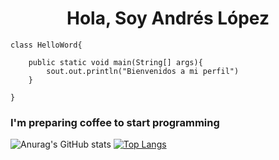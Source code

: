 <h1 align="center">Hola, Soy Andrés López</h1>

    class HelloWord{
    
    	public static void main(String[] args){
    		sout.out.println("Bienvenidos a mi perfil")
    	}
    
    }
<h3>I'm preparing coffee to start programming</h3>

![Anurag's GitHub stats](https://github-readme-stats.vercel.app/api?username=Raxody&show_icons=true)
[![Top Langs](https://github-readme-stats.vercel.app/api/top-langs/?username=Raxody&layout=compact)](https://github.com/Raxody/github-readme-stats)
<!--
**Raxody/Raxody** is a ✨ _special_ ✨ repository because its `README.md` (this file) appears on your GitHub profile.

Here are some ideas to get you started:

- 🔭 I’m currently working on ...
- 🌱 I’m currently learning ...
- 👯 I’m looking to collaborate on ...
- 🤔 I’m looking for help with ...
- 💬 Ask me about ...
- 📫 How to reach me: ...
- 😄 Pronouns: ...
- ⚡ Fun fact: ...
-->
